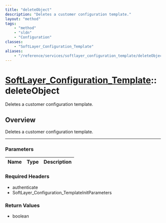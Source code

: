 ```yaml
---
title: "deleteObject"
description: "Deletes a customer configuration template."
layout: "method"
tags:
    - "method"
    - "sldn"
    - "Configuration"
classes:
    - "SoftLayer_Configuration_Template"
aliases:
    - "/reference/services/softlayer_configuration_template/deleteObject"
---
```

# [SoftLayer_Configuration_Template](/reference/services/SoftLayer_Configuration_Template)::deleteObject


Deletes a customer configuration template.


## Overview 
Deletes a customer configuration template. 

-----

### Parameters 
|Name | Type | Description |
| --- | --- | --- |


### Required Headers
* authenticate
* SoftLayer_Configuration_TemplateInitParameters


### Return Values
* boolean




